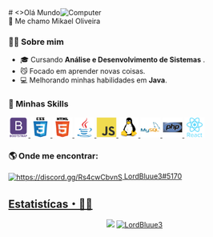 <img src="https://raw.githubusercontent.com/MicaelliMedeiros/micaellimedeiros/master/image/computer-illustration.png" min-width="400px" max-width="400px" width="400px" align="right" alt="Computer">
# <>Olá Mundo 👋 Me chamo Mikael Oliveira </>



### 👨‍💻  Sobre mim

-   🎓  Cursando  **Análise e Desenvolvimento de Sistemas** .
-   😼  Focado em aprender novas coisas.
-   💻  Melhorando minhas habilidades em  **Java**.

### 📌  Minhas Skills
<p align="left"> <a href="https://getbootstrap.com" target="_blank"> <img src="https://raw.githubusercontent.com/devicons/devicon/master/icons/bootstrap/bootstrap-plain-wordmark.svg" alt="bootstrap" width="40" height="40"/> </a> <a href="https://www.w3schools.com/css/" target="_blank"> <img src="https://raw.githubusercontent.com/devicons/devicon/master/icons/css3/css3-original-wordmark.svg" alt="css3" width="40" height="40"/> </a> <a href="https://www.w3.org/html/" target="_blank"> <img src="https://raw.githubusercontent.com/devicons/devicon/master/icons/html5/html5-original-wordmark.svg" alt="html5" width="40" height="40"/> </a> <a href="https://www.java.com" target="_blank"> <img src="https://raw.githubusercontent.com/devicons/devicon/master/icons/java/java-original.svg" alt="java" width="40" height="40"/> </a> <a href="https://developer.mozilla.org/en-US/docs/Web/JavaScript" target="_blank"> <img src="https://raw.githubusercontent.com/devicons/devicon/master/icons/javascript/javascript-original.svg" alt="javascript" width="40" height="40"/> </a> <a href="https://www.linux.org/" target="_blank"> <img src="https://raw.githubusercontent.com/devicons/devicon/master/icons/linux/linux-original.svg" alt="linux" width="40" height="40"/> </a> <a href="https://www.mysql.com/" target="_blank"> <img src="https://raw.githubusercontent.com/devicons/devicon/master/icons/mysql/mysql-original-wordmark.svg" alt="mysql" width="40" height="40"/> </a> <a href="https://www.php.net" target="_blank"> <img src="https://raw.githubusercontent.com/devicons/devicon/master/icons/php/php-original.svg" alt="php" width="40" height="40"/> </a> <a href="https://reactjs.org/" target="_blank"> <img src="https://raw.githubusercontent.com/devicons/devicon/master/icons/react/react-original-wordmark.svg" alt="react" width="40" height="40"/> </a> </p>

### 🌎  Onde me encontrar:

<p align="left">  
<a href="http://katsu.rf.gd/?i=1" target="blank"><img align="center" src="https://cdn.jsdelivr.net/npm/simple-icons@3.0.1/icons/discord.svg" alt="https://discord.gg/Rs4cwCbvnS" height="30" width="40" /> LordBluue3#5170
</p>

 ## Estatistícas・🧙‍♂️

<p align = "center">
  <a href="https://github.com/LordBluue3"><img src="https://github-readme-stats.vercel.app/api/top-langs/?username=LordBluue3&layout=compact&theme=dark"/></a> 
  <a href="https://github.com/LordBluue3"><img src="https://github-readme-stats.vercel.app/api?username=LordBluue3&show_icons=true&theme=dark&include_all_commits=true&count_private=true" alt="LordBluue3"/></a>
</p> 
